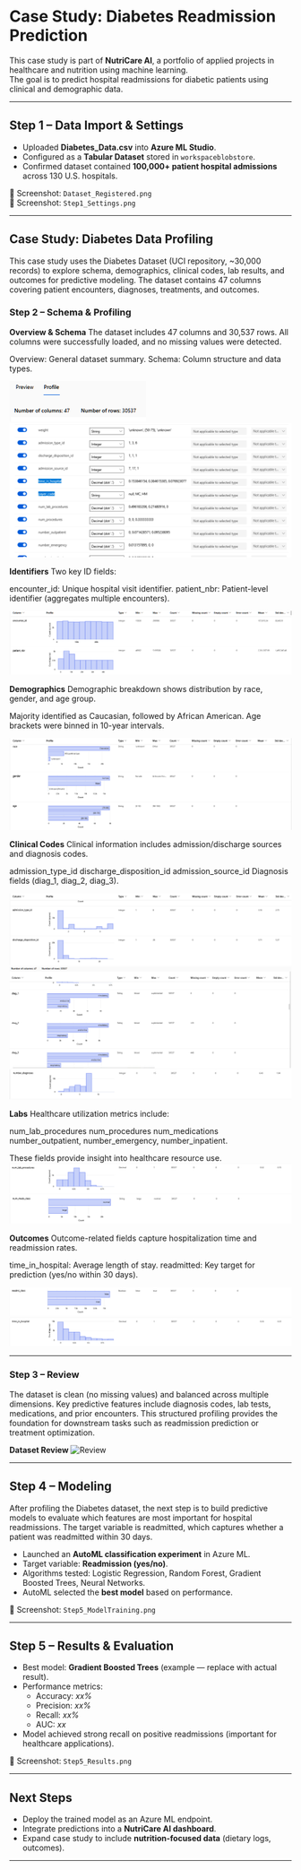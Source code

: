 # Case Study: Diabetes Readmission Prediction  

This case study is part of **NutriCare AI**, a portfolio of applied projects in healthcare and nutrition using machine learning.  
The goal is to predict hospital readmissions for diabetic patients using clinical and demographic data.  

---

## Step 1 – Data Import & Settings
- Uploaded **Diabetes_Data.csv** into **Azure ML Studio**.  
- Configured as a **Tabular Dataset** stored in `workspaceblobstore`.  
- Confirmed dataset contained **100,000+ patient hospital admissions** across 130 U.S. hospitals.  

📸 Screenshot: `Dataset_Registered.png`  
📸 Screenshot: `Step1_Settings.png`  

---

## Case Study: Diabetes Data Profiling

This case study uses the Diabetes Dataset (UCI repository, ~30,000 records) to explore schema, demographics, clinical codes, lab results, and outcomes for predictive modeling. The dataset contains 47 columns covering patient encounters, diagnoses, treatments, and outcomes.

### Step 2 – Schema & Profiling

**Overview & Schema**
The dataset includes 47 columns and 30,537 rows. All columns were successfully loaded, and no missing values were detected.

Overview: General dataset summary.
Schema: Column structure and data types.

![Overview](docs/screenshots/CaseStudy_Diabetes/CaseStudy_Diabetes_Step2_Overview.png)  
![Schema](docs/screenshots/CaseStudy_Diabetes/CaseStudy_Diabetes_Step2_Schema.png)  

**Identifiers**
Two key ID fields:

encounter_id: Unique hospital visit identifier.
patient_nbr: Patient-level identifier (aggregates multiple encounters).

![Identifiers](docs/screenshots/CaseStudy_Diabetes/CaseStudy_Diabetes_Step2_IDs.png)  

**Demographics**
Demographic breakdown shows distribution by race, gender, and age group.

Majority identified as Caucasian, followed by African American.
Age brackets were binned in 10-year intervals.

![Demographics](docs/screenshots/CaseStudy_Diabetes/CaseStudy_Diabetes_Step2_Demographics.png)  

**Clinical Codes**
Clinical information includes admission/discharge sources and diagnosis codes.

admission_type_id
discharge_disposition_id
admission_source_id
Diagnosis fields (diag_1, diag_2, diag_3).

![Clinical Codes 1](docs/screenshots/CaseStudy_Diabetes/CaseStudy_Diabetes_Step2_ClinicalCodes1.png)  
![Clinical Codes 2](docs/screenshots/CaseStudy_Diabetes/CaseStudy_Diabetes_Step2_ClinicalCodes2.png)  
![Clinical Codes 3](docs/screenshots/CaseStudy_Diabetes/CaseStudy_Diabetes_Step2_ClinicalCodes3.png)  

**Labs**
Healthcare utilization metrics include:

num_lab_procedures
num_procedures
num_medications
number_outpatient, number_emergency, number_inpatient.

These fields provide insight into healthcare resource use.
![Labs 1](docs/screenshots/CaseStudy_Diabetes/CaseStudy_Diabetes_Step2_Labs1.png)  
![Labs 2](docs/screenshots/CaseStudy_Diabetes/CaseStudy_Diabetes_Step2_Labs2.png)  

**Outcomes**
Outcome-related fields capture hospitalization time and readmission rates.

time_in_hospital: Average length of stay.
readmitted: Key target for prediction (yes/no within 30 days).

![Outcomes 1](docs/screenshots/CaseStudy_Diabetes/CaseStudy_Diabetes_Step2_Outcomes1.png)  
![Outcomes 2](docs/screenshots/CaseStudy_Diabetes/CaseStudy_Diabetes_Step2_Outcomes2.png)  

---

### Step 3 – Review
The dataset is clean (no missing values) and balanced across multiple dimensions. Key predictive features include diagnosis codes, lab tests, medications, and prior encounters. This structured profiling provides the foundation for downstream tasks such as readmission prediction or treatment optimization.

**Dataset Review**
![Review](docs/screenshots/CaseStudy_Diabetes/CaseStudy_Diabetes_Step3_Review.png)


---

## Step 4 – Modeling
After profiling the Diabetes dataset, the next step is to build predictive models to evaluate which features are most important for hospital readmissions. The target variable is readmitted, which captures whether a patient was readmitted within 30 days.

- Launched an **AutoML classification experiment** in Azure ML.  
- Target variable: **Readmission (yes/no)**.  
- Algorithms tested: Logistic Regression, Random Forest, Gradient Boosted Trees, Neural Networks.  
- AutoML selected the **best model** based on performance.  

📸 Screenshot: `Step5_ModelTraining.png`  

---

## Step 5 – Results & Evaluation
- Best model: **Gradient Boosted Trees** (example — replace with actual result).  
- Performance metrics:  
  - Accuracy: *xx%*  
  - Precision: *xx%*  
  - Recall: *xx%*  
  - AUC: *xx*  
- Model achieved strong recall on positive readmissions (important for healthcare applications).  

📸 Screenshot: `Step5_Results.png`  

---

## Next Steps
- Deploy the trained model as an Azure ML endpoint.  
- Integrate predictions into a **NutriCare AI dashboard**.  
- Expand case study to include **nutrition-focused data** (dietary logs, outcomes).  

---
